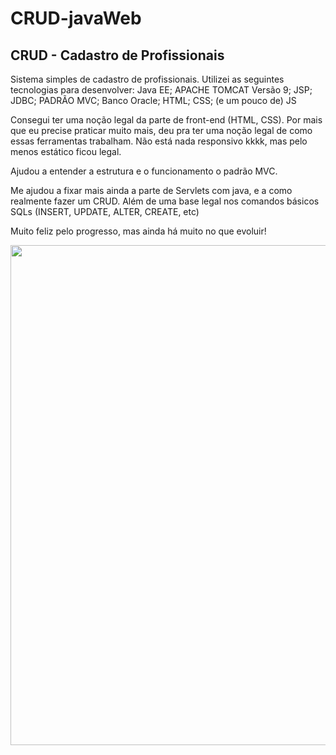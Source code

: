 # CRUD-javaWeb
## CRUD - Cadastro de Profissionais

Sistema simples de cadastro de profissionais. Utilizei as seguintes tecnologias para desenvolver:
Java EE; APACHE TOMCAT Versão 9; JSP; JDBC; PADRÃO MVC; Banco Oracle; HTML; CSS; (e um pouco de) JS

Consegui ter uma noção legal da parte de front-end (HTML, CSS). Por mais que eu precise praticar muito mais, deu pra ter uma noção legal de como essas ferramentas trabalham. Não está nada responsivo kkkk, mas pelo menos estático ficou legal.

Ajudou a entender a estrutura e o funcionamento o padrão MVC.

Me ajudou a fixar mais ainda a parte de Servlets com java, e a como realmente fazer um CRUD. Além de uma base legal nos comandos básicos SQLs (INSERT, UPDATE, ALTER, CREATE, etc)

Muito feliz pelo progresso, mas ainda há muito no que evoluir!


<div aling="center">
  <img src = "https://user-images.githubusercontent.com/80294306/158034998-4880fa89-94c2-468e-8994-f44a80f745a1.png" width="800px" />
</div>
